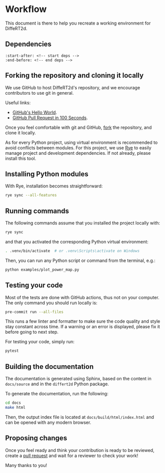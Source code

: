 # Workflow

This document is there to help you recreate a working environment for DiffeRT2d.

## Dependencies

```{include} ../../../README.md
:start-after: <!-- start deps -->
:end-before: <!-- end deps -->
```

## Forking the repository and cloning it locally

We use GitHub to host DiffeRT2d's repository, and we encourage contributors to
use git in general.

Useful links:

* [GitHub's Hello World](https://docs.github.com/en/get-started/quickstart/hello-world).
* [GitHub Pull Request in 100 Seconds](https://www.youtube.com/watch?v=8lGpZkjnkt4&ab_channel=Fireship).

Once you feel comfortable with git and GitHub,
[fork](https://github.com/jeertmans/DiffeRT2d/fork)
the repository, and clone it locally.

As for every Python project, using virtual environment is recommended to avoid
conflicts between modules.
For this project, we use [Rye](https://rye-up.com/) to easily manage project
and development dependencies. If not already, please install this tool.

## Installing Python modules

With Rye, installation becomes straightforward:

```bash
rye sync --all-features
```

## Running commands

The following commands assume that you installed
the project locally with:

```bash
rye sync
```

and that you activated the corresponding Python virtual environment:

```bash
. .venv/bin/activate  # or .venv\Scripts\activate on Windows
```

Then, you can run any Python script or command from the terminal, e.g.:

```bash
python examples/plot_power_map.py
```

## Testing your code

Most of the tests are done with GitHub actions, thus not on your computer.
The only command you should run locally is:

```bash
pre-commit run --all-files
```

This runs a few linter and formatter to make sure the code quality and style stay
constant across time.
If a warning or an error is displayed, please fix it before going to next step.

For testing your code, simply run:

```bash
pytest
```

## Building the documentation

The documentation is generated using Sphinx, based on the content
in `docs/source` and in the `differt2d` Python package.

To generate the documentation, run the following:

```bash
cd docs
make html
```

Then, the output index file is located at `docs/build/html/index.html` and
can be opened with any modern browser.

## Proposing changes

Once you feel ready and think your contribution is ready to be reviewed,
create a [pull request](https://github.com/jeertmans/DiffeRT2d/pulls)
and wait for a reviewer to check your work!

Many thanks to you!
